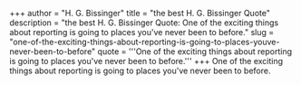 +++
author = "H. G. Bissinger"
title = "the best H. G. Bissinger Quote"
description = "the best H. G. Bissinger Quote: One of the exciting things about reporting is going to places you've never been to before."
slug = "one-of-the-exciting-things-about-reporting-is-going-to-places-youve-never-been-to-before"
quote = '''One of the exciting things about reporting is going to places you've never been to before.'''
+++
One of the exciting things about reporting is going to places you've never been to before.
